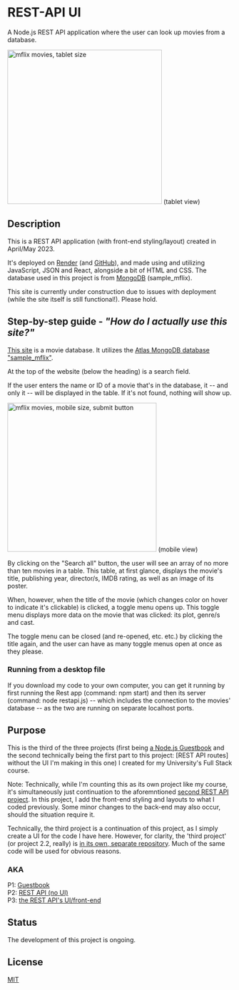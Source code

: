 # REST-API UI
A Node.js REST API application where the user can look up movies from a database.

<img width="346" alt="mflix movies, tablet size" src="https://github.com/luminietos/REST-API-UI/assets/77718358/127cdb92-58ba-418b-a7a5-49a5be3b0569">
(tablet view)

## Description
This is a REST API application (with front-end styling/layout) created in April/May 2023. 

It's deployed on [Render]() (and [GitHub]()), and made using and utilizing JavaScript, JSON and React, alongside a bit of HTML and CSS. The database used in this project is from [MongoDB](https://www.mongodb.com/) (sample_mflix).

This site is currently under construction due to issues with deployment (while the site itself is still functional!). Please hold.

## Step-by-step guide - *"How do I actually use this site?"*

[This site]() is a movie database. It utilizes the [Atlas MongoDB database "sample_mflix"](https://www.mongodb.com/). 

At the top of the website (below the heading) is a search field.

If the user enters the name or ID of a movie that's in the database, it -- and only it -- will be displayed in the table. If it's not found, nothing will show up.

<img width="334" alt="mflix movies, mobile size, submit button" src="https://github.com/luminietos/REST-API-UI/assets/77718358/96a33ca2-69b6-4873-ba76-d522764d2d3c">
(mobile view)

By clicking on the "Search all" button, the user will see an array of no more than ten movies in a table.
This table, at first glance, displays the movie's title, publishing year, director/s, IMDB rating, as well as an image of its poster. 

When, however, when the title of the movie (which changes color on hover to indicate it's clickable) is clicked, a toggle menu opens up. This toggle menu displays more data on the movie that was clicked: its plot, genre/s and cast.

The toggle menu can be closed (and re-opened, etc. etc.) by clicking the title again, and the user can have as many toggle menus open at once as they please.

### Running from a desktop file
If you download my code to your own computer, you can get it running by first running the Rest app (command: npm start) and then its server (command: node restapi.js) -- which includes the connection to the movies' database -- as the two are running on separate localhost ports.

## Purpose
This is the third of the three projects (first being [a Node.js Guestbook](https://github.com/luminietos/GB) and the second technically being the first part to this project: [REST API routes] without the UI I'm making in this one) I created for my University's Full Stack course. 

Note: Technically, while I'm counting this as its own project like my course, it's simultaneously just continuation to the aforemntioned [second REST API project](https://github.com/luminietos/REST-API). In this project, I add the front-end styling and layouts to what I coded previously. Some minor changes to the back-end may also occur, should the situation require it.   

Technically, the third project is a continuation of this project, as I simply create a UI for the code I have here. However, for clarity, the 'third project' (or project 2.2, really) is [in its own, separate repository](https://github.com/luminietos/REST-API). Much of the same code will be used for obvious reasons.  

### AKA 
P1: [Guestbook](https://github.com/luminietos/GB) \
P2: [REST API (no UI)](https://github.com/luminietos/REST-API) \
P3: [the REST API's UI/front-end](https://github.com/luminietos/REST-API) 

## Status
The development of this project is ongoing.

## License
[MIT](https://choosealicense.com/licenses/mit/)

